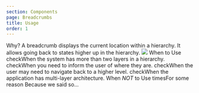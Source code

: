 ```yaml
---
section: Components
page: Breadcrumbs
title: Usage
order: 1
---
```


<novo-grid columns="2" align="start" gap="2rem">
  <novo-stack gap="2rem">
    <novo-title>Why?</novo-title>
    <novo-text>
      A breadcrumb displays the current location within a hierarchy. It allows going back to states higher up in the hierarchy.
    </novo-text>
  </novo-stack>
  <img src="https://via.placeholder.com/350x250"/>
  <novo-stack gap="2rem">
    <novo-title>When to Use</novo-title>
    <novo-text color="grass"><novo-icon mr="1rem">check</novo-icon>When the system has more than two layers in a hierarchy.</novo-text>
    <novo-text color="grass"><novo-icon mr="1rem">check</novo-icon>When you need to inform the user of where they are.</novo-text>
    <novo-text color="grass"><novo-icon mr="1rem">check</novo-icon>When the user may need to navigate back to a higher level.</novo-text>
    <novo-text color="grass"><novo-icon mr="1rem">check</novo-icon>When the application has multi-layer architecture.</novo-text>
  </novo-stack>
  <novo-stack gap="2rem">
    <novo-title>When <em>NOT</em> to Use</novo-title>
    <novo-text color="grapefruit"><novo-icon mr="1rem">times</novo-icon>For some reason</novo-text>
    <novo-text>Because we said so...</novo-text>
  </novo-stack>
</novo-grid>

